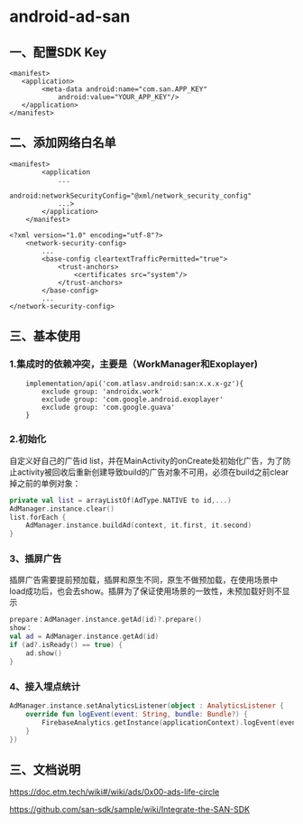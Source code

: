 # android-ad-san

## 一、配置SDK Key
```
<manifest>
   <application>
        <meta-data android:name="com.san.APP_KEY"
            android:value="YOUR_APP_KEY"/>
   </application>
</manifest>
```

## 二、添加网络白名单
```
<manifest>
        <application
            ...
            android:networkSecurityConfig="@xml/network_security_config"
            ...>
        </application>
    </manifest>
```
```
<?xml version="1.0" encoding="utf-8"?>
    <network-security-config>
        ...
        <base-config cleartextTrafficPermitted="true">
            <trust-anchors>
                <certificates src="system"/>
            </trust-anchors>
        </base-config>
        ...
</network-security-config>
```

## 三、基本使用

### 1.集成时的依赖冲突，主要是（WorkManager和Exoplayer)
```
    implementation/api('com.atlasv.android:san:x.x.x-gz'){
        exclude group: 'androidx.work'
        exclude group: 'com.google.android.exoplayer'
        exclude group: 'com.google.guava'
    }
```

### 2.初始化
自定义好自己的广告id list，并在MainActivity的onCreate处初始化广告，为了防止activity被回收后重新创建导致build的广告对象不可用，必须在build之前clear掉之前的单例对象：
```kotlin
private val list = arrayListOf(AdType.NATIVE to id,...)
AdManager.instance.clear()
list.forEach {
    AdManager.instance.buildAd(context, it.first, it.second)
}
```

### 3、插屏广告
插屏广告需要提前预加载，插屏和原生不同，原生不做预加载，在使用场景中load成功后，也会去show。插屏为了保证使用场景的一致性，未预加载好则不显示
```kotlin
prepare：AdManager.instance.getAd(id)?.prepare()
show：
val ad = AdManager.instance.getAd(id)
if (ad?.isReady() == true) {
    ad.show()
}
```

### 4、接入埋点统计
```kotlin
AdManager.instance.setAnalyticsListener(object : AnalyticsListener {
    override fun logEvent(event: String, bundle: Bundle?) {
        FirebaseAnalytics.getInstance(applicationContext).logEvent(event, bundle)
    }
})
```

## 三、文档说明
https://doc.etm.tech/wiki#/wiki/ads/0x00-ads-life-circle

https://github.com/san-sdk/sample/wiki/Integrate-the-SAN-SDK
